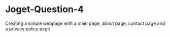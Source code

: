 # Joget-Question-4
Creating a simple webpage with a main page, about page, contact page and a privacy policy page 
